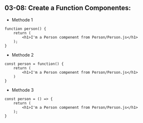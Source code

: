 
## 03-08: Create a Function Componentes:

- Methode 1
```
function person() {
    return (
        <h1>I'm a Person compenent from Person/Person.js</h1>
    );
}
```

- Methode 2
```
const person = function() {
    return (
        <h1>I'm a Person compenent from Person/Person.js</h1>
    )
}
```

- Methode 3
```
const person = () => {
    return (
        <h1>I'm a Person compenent from Person/Person.js</h1>
    );
}
```